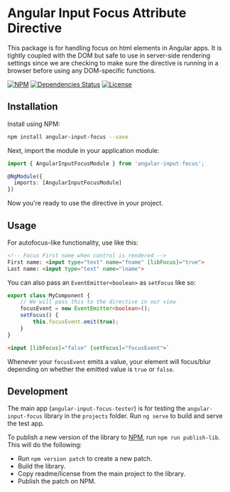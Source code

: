 # Angular Input Focus Attribute Directive
This package is for handling focus on html elements in Angular apps. It is tightly coupled with the DOM but safe to use in server-side rendering settings since we are checking to make sure the directive is running in a browser before using any DOM-specific functions.

[![NPM](https://img.shields.io/npm/v/angular-input-focus.svg)](https://www.npmjs.com/package/angular-input-focus)
[![Dependencies Status](https://img.shields.io/david/DeanPDX/angular-input-focus.svg)](https://david-dm.org/DeanPDX/angular-input-focus)
[![License](https://img.shields.io/github/license/DeanPDX/angular-input-focus.svg)](https://github.com/DeanPDX/angular-input-focus/blob/master/LICENSE)

## Installation
Install using NPM:

```bash
npm install angular-input-focus --save
```

Next, import the module in your application module:

```typescript
import { AngularInputFocusModule } from 'angular-input-focus';

@NgModule({
  imports: [AngularInputFocusModule]
})
```

Now you're ready to use the directive in your project.

## Usage
For autofocus-like functionality, use like this:

```html
<!-- Focus First name when control is rendered -->
First name: <input type="text" name="fname" [libFocus]="true">
Last name: <input type="text" name="lname">
 ```

You can also pass an `EventEmitter<boolean>` as `setFocus` like so:

```typescript
export class MyComponent {
    // We will pass this to the directive in our view
    focusEvent = new EventEmitter<boolean>();
    setFocus() {
        this.focusEvent.emit(true);
    }
}
```

```html
<input [libFocus]="false" [setFocus]="focusEvent">`
```

Whenever your `focusEvent` emits a value, your element will focus/blur depending on whether the emitted value is `true` or `false`.

## Development

The main app (`angular-input-focus-tester`) is for testing the `angular-input-focus` library in the `projects` folder. Run `ng serve` to build and serve the test app.

To publish a new version of the library to [NPM](https://www.npmjs.com/), run `npm run publish-lib`. This will do the following:

* Run `npm version patch` to create a new patch.
* Build the library.
* Copy readme/license from the main project to the library.
* Publish the patch on NPM.
